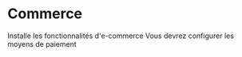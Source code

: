 # Commerce

Installe les fonctionnalités d'e-commerce
Vous devrez configurer les moyens de paiement
